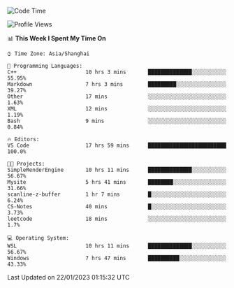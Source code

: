 <!--START_SECTION:waka-->
![Code Time](http://img.shields.io/badge/Code%20Time-606%20hrs%205%20mins-blue)

![Profile Views](http://img.shields.io/badge/Profile%20Views-1-blue)

📊 **This Week I Spent My Time On** 

```text
⌚︎ Time Zone: Asia/Shanghai

💬 Programming Languages: 
C++                      10 hrs 3 mins       ██████████████░░░░░░░░░░░   55.95% 
Markdown                 7 hrs 3 mins        █████████░░░░░░░░░░░░░░░░   39.27% 
Other                    17 mins             ░░░░░░░░░░░░░░░░░░░░░░░░░   1.63% 
XML                      12 mins             ░░░░░░░░░░░░░░░░░░░░░░░░░   1.19% 
Bash                     9 mins              ░░░░░░░░░░░░░░░░░░░░░░░░░   0.84%

🔥 Editors: 
VS Code                  17 hrs 59 mins      █████████████████████████   100.0%

🐱‍💻 Projects: 
SimpleRenderEngine       10 hrs 11 mins      ██████████████░░░░░░░░░░░   56.67% 
Mysite                   5 hrs 41 mins       ████████░░░░░░░░░░░░░░░░░   31.66% 
scanline-z-buffer        1 hr 7 mins         █░░░░░░░░░░░░░░░░░░░░░░░░   6.24% 
CS-Notes                 40 mins             █░░░░░░░░░░░░░░░░░░░░░░░░   3.73% 
leetcode                 18 mins             ░░░░░░░░░░░░░░░░░░░░░░░░░   1.7%

💻 Operating System: 
WSL                      10 hrs 11 mins      ██████████████░░░░░░░░░░░   56.67% 
Windows                  7 hrs 47 mins       ██████████░░░░░░░░░░░░░░░   43.33%

```


 Last Updated on 22/01/2023 01:15:32 UTC
<!--END_SECTION:waka-->